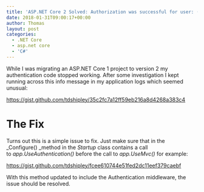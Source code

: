 ```yaml
---
title: 'ASP.NET Core 2 Solved: Authorization was successful for user: (null).'
date: 2018-01-31T09:00:17+00:00
author: Thomas
layout: post
categories:
  - .NET Core
  - asp.net core
  - 'C#'
---
```

While I was migrating an ASP.NET Core 1 project to version 2 my authentication code stopped working. After some investigation I kept running across this info message in my application logs which seemed unusual:

https://gist.github.com/tdshipley/35c2fc7a12ff59eb216a8d4268a383c4

# The Fix

Turns out this is a simple issue to fix. Just make sure that in the _Configure() _method in the _Startup_ class contains a call to _app.UseAuthentication()_ before the call to _app.UseMvc()_ for example:

https://gist.github.com/tdshipley/fcee610744e51fed2dc11eef379caebf

With this method updated to include the Authentication middleware, the issue should be resolved.





